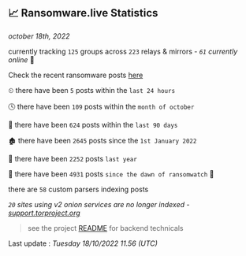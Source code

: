 
## 📈 Ransomware.live Statistics
_october 18th, 2022_

currently tracking `125` groups across `223` relays & mirrors - _`61` currently online_ 📡

Check the recent ransomware posts [here](https://www.ransomware.live/#/recentposts)


⏲ there have been `5` posts within the `last 24 hours`

🕓 there have been `109` posts within the `month of october`

📅 there have been `624` posts within the `last 90 days`

🏚 there have been `2645` posts since the `1st January 2022`

🚀 there have been `2252` posts `last year`

🦕 there have been `4931` posts `since the dawn of ransomwatch` 🐣

there are `58` custom parsers indexing posts

_`20` sites using v2 onion services are no longer indexed - [support.torproject.org](https://support.torproject.org/onionservices/v2-deprecation/)_

> see the project [README](https://github.com/jmousqueton/ransomwatch#readme) for backend technicals



Last update : _Tuesday 18/10/2022 11.56 (UTC)_


